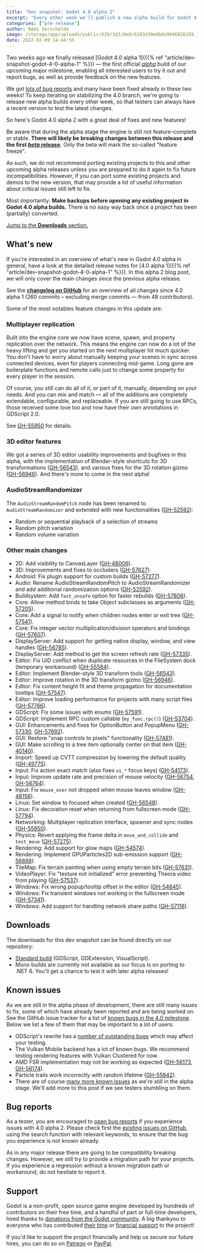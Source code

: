 ```yaml
---
title: "Dev snapshot: Godot 4.0 alpha 2"
excerpt: "Every other week we'll publish a new alpha build for Godot 4.0! This is the second build, adding a number of new features and a ton of bug fixes that should be beneficial to both existing and new alpha testers!"
categories: ["pre-release"]
author: Rémi Verschelde
image: /storage/app/uploads/public/620/3d3/0e0/6203d30e0bda9846826159.jpg
date: 2022-02-09 14:44:55
---
```


Two weeks ago we finally released [Godot 4.0 alpha 1]({{% ref "article/dev-snapshot-godot-4-0-alpha-1" %}}) ― the first official [*alpha*](https://en.wikipedia.org/wiki/Software_release_life_cycle#Alpha) build of our upcoming major milestone, enabling all interested users to try it out and report bugs, as well as provide feedback on the new features.

We got [lots of bug reports](https://github.com/godotengine/godot/issues?q=is%3Aissue+is%3Aopen+label%3Abug+milestone%3A4.0+) and many have been fixed already in these two weeks! To keep iterating on stabilizing the 4.0 branch, we're going to release new alpha builds every other week, so that testers can always have a recent version to test the latest changes.

So here's Godot 4.0 alpha 2 with a great deal of fixes and new features!

Be aware that during the alpha stage the engine is still not feature-complete or stable. **There will likely be breaking changes between this release and the first [*beta* release](https://en.wikipedia.org/wiki/Software_release_life_cycle#Beta).** Only the beta will mark the so-called "feature freeze".

As such, we do not recommend porting existing projects to this and other upcoming alpha releases unless you are prepared to do it again to fix future incompatibilities. However, if you can port some existing projects and demos to the new version, that may provide a lot of useful information about critical issues still left to fix.

Most importantly: **Make backups before opening any existing project in Godot 4.0 alpha builds.** There is no easy way back once a project has been (partially) converted.

[Jump to the **Downloads** section.](#downloads)

## What's new

If you're interested in an overview of what's new in Godot 4.0 alpha in general, have a look at the detailed release notes for [4.0 alpha 1]({{% ref "article/dev-snapshot-godot-4-0-alpha-1" %}}). In this alpha 2 blog post, we will only cover the main changes since the previous alpha release.

See the [**changelog on GitHub**](https://github.com/godotengine/godot/compare/31a7ddbf838572e50415159a56720275f9523262...79077e6c10db9e8e53a8134f72e326f3ffb9c51c) for an overview of all changes since 4.0 alpha 1 (260 commits – excluding merge commits ― from 48 contributors).

Some of the most notables feature changes in this update are:

### Multiplayer replication

Built into the engine core we now have scene, spawn, and property replication over the network. This means the engine can now do a lot of the heavy lifting and get you started on the next multiplayer hit much quicker. You don't have to worry about manually keeping your scenes in sync across connected devices, even for players connecting mid-game. Long gone are boilerplate functions and remote calls just to change some property for every player in the session.

Of course, you still can do all of it, or part of it, manually, depending on your needs. And you can mix and match — all of the additions are completely extendable, configurable, and replaceable. If you are still going to use RPCs, those received some love too and now have their own annotations in GDScript 2.0.

See [GH-55950](https://github.com/godotengine/godot/pull/55950) for details.

### 3D editor features

We got a series of 3D editor usability improvements and bugfixes in this alpha, with the implementation of Blender-style shortcuts for 3D transformations ([GH-56543](https://github.com/godotengine/godot/pull/56543)), and various fixes for the 3D rotation gizmo ([GH-56946](https://github.com/godotengine/godot/pull/56946)). And there's more to come in the next alpha!

### AudioStreamRandomizer

The `AudioStreamRandomPitch` node has been renamed to `AudioStreamRandomizer` and extended with new functionalities ([GH-52592](https://github.com/godotengine/godot/pull/52592)):
- Random or sequential playback of a selection of streams
- Random pitch variation
- Random volume variation

### Other main changes

- 2D: Add visibility to CanvasLayer ([GH-48006](https://github.com/godotengine/godot/pull/48006)).
- 3D: Improvements and fixes to occluders ([GH-57627](https://github.com/godotengine/godot/pull/57627)).
- Android: Fix plugin support for custom builds ([GH-57277](https://github.com/godotengine/godot/pull/57277)).
- Audio: Rename AudioStreamRandomPitch to AudioStreamRandomizer and add additional randomization options ([GH-52592](https://github.com/godotengine/godot/pull/52592)).
- Buildsystem: Add `fast_unsafe` option for faster rebuilds ([GH-57806](https://github.com/godotengine/godot/pull/57806)).
- Core: Allow method binds to take Object subclasses as arguments ([GH-57205](https://github.com/godotengine/godot/pull/57205)).
- Core: Add a signal to notify when children nodes enter or exit tree ([GH-57541](https://github.com/godotengine/godot/pull/57541)).
- Core: Fix integer vector multiplication/division operators and bindings ([GH-57607](https://github.com/godotengine/godot/pull/57607)).
- DisplayServer: Add support for getting native display, window, and view handles ([GH-56785](https://github.com/godotengine/godot/pull/56785)).
- DisplayServer: Add method to get the screen refresh rate ([GH-57335](https://github.com/godotengine/godot/pull/57335)).
- Editor: Fix UID conflict when duplicate resources in the FileSystem dock (temporary workaround) ([GH-55584](https://github.com/godotengine/godot/pull/55584)).
- Editor: Implement Blender-style 3D transform tools ([GH-56543](https://github.com/godotengine/godot/pull/56543)).
- Editor: Improve rotation in the 3D transform gizmo ([GH-56946](https://github.com/godotengine/godot/pull/56946)).
- Editor: Fix content height fit and theme propagation for documentation tooltips ([GH-57547](https://github.com/godotengine/godot/pull/57547)).
- Editor: Improve loading performance for projects with many script files ([GH-57766](https://github.com/godotengine/godot/pull/57766)).
- GDScript: Fix some issues with enums ([GH-57591](https://github.com/godotengine/godot/pull/57591)).
- GDScript: Implement RPC custom callable (`my_func.rpc()`) ([GH-53704](https://github.com/godotengine/godot/pull/53704)).
- GUI: Enhancements and fixes for OptionButton and PopupMenu ([GH-57330](https://github.com/godotengine/godot/pull/57330), [GH-57692](https://github.com/godotengine/godot/pull/57692)).
- GUI: Restore "snap controls to pixels" functionality ([GH-57481](https://github.com/godotengine/godot/pull/57481)).
- GUI: Make scrolling to a tree item optionally center on that item ([GH-40140](https://github.com/godotengine/godot/pull/40140)).
- Import: Speed up CVTT compression by lowering the default quality ([GH-49775](https://github.com/godotengine/godot/pull/49775)).
- Input: Fix action exact match (also fixes `ui_*` focus keys) ([GH-54173](https://github.com/godotengine/godot/pull/54173)).
- Input: Improve update rate and precision of mouse velocity ([GH-56754](https://github.com/godotengine/godot/pull/56754), [GH-56764](https://github.com/godotengine/godot/pull/56764)).
- Input: Fix `mouse_over` not dropped when mouse leaves window ([GH-48156](https://github.com/godotengine/godot/pull/48156)).
- Linux: Set window to focused when created ([GH-56548](https://github.com/godotengine/godot/pull/56548)).
- Linux: Fix decoration reset when returning from fullscreen mode ([GH-57794](https://github.com/godotengine/godot/pull/57794)).
- Networking: Multiplayer replication interface, spawner and sync nodes ([GH-55950](https://github.com/godotengine/godot/pull/55950)).
- Physics: Revert applying the frame delta in `move_and_collide` and `test_move` ([GH-57275](https://github.com/godotengine/godot/pull/57275)).
- Rendering: Add support for glow maps ([GH-54574](https://github.com/godotengine/godot/pull/54574)).
- Rendering: Implement GPUParticles2D sub-emission support ([GH-56888](https://github.com/godotengine/godot/pull/56888)).
- TileMap: Fix terrain painting when using empty terrain bits ([GH-57631](https://github.com/godotengine/godot/pull/57631)).
- VideoPlayer: Fix "texture not initialized" error preventing Theora video from playing ([GH-57537](https://github.com/godotengine/godot/pull/57537)).
- Windows: Fix wrong popup/tooltip offset in the editor ([GH-54645](https://github.com/godotengine/godot/pull/54645)).
- Windows: Fix transient windows not working in the fullscreen mode ([GH-57341](https://github.com/godotengine/godot/pull/57341)).
- Windows: Add support for handling network share paths ([GH-57116](https://github.com/godotengine/godot/pull/57116)).

<a id="downloads"></a>
## Downloads

The downloads for this dev snapshot can be found directly on our repository:

* [Standard build](https://downloads.tuxfamily.org/godotengine/4.0/alpha2/) (GDScript, GDExtension, VisualScript).
* Mono builds are currently not available as our focus is on porting to .NET 6. You'll get a chance to test it with later alpha releases!

## Known issues

As we are still in the alpha phase of development, there are still many issues to fix, some of which have already been reported and are being worked on. See the GitHub issue tracker for a list of [known bugs in the 4.0 milestone](https://github.com/godotengine/godot/issues?q=is%3Aissue+is%3Aopen+milestone%3A4.0+label%3Abug+). Below we list a few of them that may be important to a lot of users:

* GDScript's rewrite has a [number of outstanding bugs](https://github.com/godotengine/godot/pulls?q=is%3Apr+is%3Aopen+label%3Abug+label%3Atopic%3Agdscript+milestone%3A4.0+) which may affect your testing.
* The Vulkan Mobile backend has a lot of known bugs. We recommend testing rendering features with Vulkan Clustered for now.
* AMD FSR implementation may not be working as expected ([GH-56173](https://github.com/godotengine/godot/issues/56173), [GH-56174](https://github.com/godotengine/godot/issues/56174)).
* Particle trails work incorrectly with random lifetime ([GH-55842](https://github.com/godotengine/godot/issues/55842)).
* There are of course [many more known issues](https://github.com/godotengine/godot/issues?q=is%3Aissue+is%3Aopen+milestone%3A4.0+label%3Abug+) as we're still in the alpha stage. We'll add more to this post if we see testers stumbling on them.

## Bug reports

As a tester, you are encouraged to [open bug reports](https://github.com/godotengine/godot/issues) if you experience issues with 4.0 alpha 2. Please check first the [existing issues on GitHub](https://github.com/godotengine/godot/issues), using the search function with relevant keywords, to ensure that the bug you experience is not known already.

As in any major release there are going to be compatibility breaking changes. However, we still try to provide a migration path for your projects. If you experience a regression without a known migration path or workaround, do not hesitate to report it.

## Support

Godot is a non-profit, open source game engine developed by hundreds of contributors on their free time, and a handful of part or full-time developers, hired thanks to [donations from the Godot community](https://godotengine.org/donate). A big thankyou to everyone who has contributed [their time](https://github.com/godotengine/godot/blob/master/AUTHORS.md) or [financial support](https://github.com/godotengine/godot/blob/master/DONORS.md) to the project!

If you'd like to support the project financially and help us secure our future hires, you can do so on [Patreon](https://www.patreon.com/godotengine) or [PayPal](https://godotengine.org/donate).
